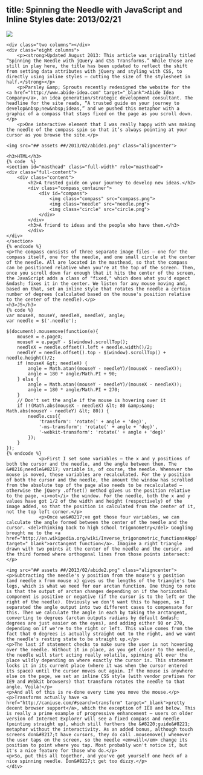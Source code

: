 title: Spinning the Needle with JavaScript and Inline Styles
date: 2013/02/21
---

<div class="row padded bg-white">
    <img class="anim-fade lazy-load" src="## assets ##/2013/08/abide-banner.jpg">
</div>

<div class="container">

    <div class="two columns"></div>
    <div class="eight columns">
        <p><strong>Updated August 2013: This article was originally titled “Spinning the Needle with jQuery and CSS Transforms.” While those are still in play here, the title has been updated to reflect the shift from setting data attributes with jQuery and styling with CSS, to directly using inline styles — cutting the size of the stylesheet in half.</strong></p>
        <p>Parsley &amp; Sprouts recently redesigned the website for the <a href="http://www.abide-idea.com" target="_blank">Abide Idea Company</a>, an idea generation/strategic development consultant. The headline for the site reads, “A trusted guide on your journey to develop&nbsp;new&nbsp;ideas,” and we pushed this metaphor with a graphic of a compass that stays fixed on the page as you scroll down.</p>
        <p>One interactive element that I was really happy with was making the needle of the compass spin so that it’s always pointing at your cursor as you browse the site.</p>

    <img src="## assets ##/2013/02/abide1.png" class="aligncenter">

    <h3>HTML</h3>
    {% code  %}
    <section id="masthead" class="full-width" role="masthead">
    <div class="full-content">
        <div class="content">
            <h2>A trusted guide on your journey to develop new ideas.</h2>
            <div class="compass_container">
                <div id="compass">
                    <img class="compass" src="compass.png">
                    <img class="needle" src="needle.png">
                    <img class="circle" src="circle.png">
                </div>
            </div>
            <h3>A friend to ideas and the people who have them.</h3>
            </div>
    </div>
    </section>
    {% endcode %}
    <p>The compass consists of three separate image files — one for the compass itself, one for the needle, and one small circle at the center of the needle. All are located in the masthead, so that the compass can be positioned relative when you're at the top of the screen. Then, once you scroll down far enough that it hits the center of the screen, the JavaScript adds a class of "fixed," which does what you'd expect &mdash; fixes it in the center. We listen for any mouse moving and, based on that, set an inline style that rotates the needle a certain number of degrees (calculated based on the mouse's position relative to the center of the needle).</p>
    <h3>JS</h3>
    {% code %}
    var mouseX, mouseY, needleX, needleY, angle;
    var needle = $('.needle');

    $(document).mousemove(function(e){
        mouseX = e.pageX;
        mouseY = e.pageY - $(window).scrollTop();
        needleX = needle.offset().left + needle.width()/2;
        needleY = needle.offset().top - $(window).scrollTop() + needle.height()/2;
        if (mouseX &gt; needleX) {
            angle = Math.atan((mouseY - needleY)/(mouseX - needleX));
            angle = 180 * angle/Math.PI + 90;
        } else {
            angle = Math.atan((mouseY - needleY)/(mouseX - needleX));
            angle = 180 * angle/Math.PI + 270;
        }
        // Don't set the angle if the mouse is hovering over it
        if (!(Math.abs(mouseX - needleX) &lt; 80 &amp;&amp; Math.abs(mouseY - needleY) &lt; 80)) {
            needle.css({
                'transform': 'rotate(' + angle + 'deg)',
                '-ms-transform': 'rotate(' + angle + 'deg)',
                '-webkit-transform': 'rotate(' + angle + 'deg)'
            });
        }
    });
    {% endcode %}
                <p>First I set some variables — the x and y positions of both the cursor and the needle, and the angle between them. The &#8216;needle&#8217; variable is, of course, the needle. Whenever the mouse is moved, these variables are recalculated. For the y position of both the cursor and the needle, the amount the window has scrolled from the absolute top of the page also needs to be recalculated — otherwise the jQuery .offset() method gives us the position relative to the page, <i>not</i> the window. For the needle, both the x and y values have got 1/2 of the width and height (respectively) of the image added, so that the position is calculated from the center of it, not the top left corner.</p>
                <p>Once we&#8217;ve got those four variables, we can calculate the angle formed between the center of the needle and the cursor. <del>Thinking back to high school trigonometry</del> Googling brought me to the <a href="http://en.wikipedia.org/wiki/Inverse_trigonometric_functions#Application:_finding_the_angle_of_a_right_triangle" target="_blank">arctangent function</a>. Imagine a right triangle drawn with two points at the center of the needle and the cursor, and the third formed where orthogonal lines from those points intersect:</p>

    <img src="## assets ##/2013/02/abide2.png" class="aligncenter">
    <p>Subtracting the needle's y position from the mouse's y position (and needle x from mouse x) gives us the lengths of the triangle's two legs, which is what we need for our arctan function. One thing to note is that the output of arctan changes depending on if the horizontal component is positive or negative (if the cursor is to the left or the right of the needle). Obviously we don't want this to happen, so I separated the angle output into two different cases to compensate for this. Then we calculate the angle in each by taking the arctangent, converting to degrees (arctan outputs radians by default &mdash; degrees are just easier on the eyes), and adding either 90 or 270, depending on if we're to the right or left. This value comes from the fact that 0 degrees is actually straight out to the right, and we want the needle's resting state to be straight up.</p>
    <p>The last if statement checks to make sure the user is not hovering over the needle. Without it in place, as you get closer to the needle, the needle will start acting really volatile, spinning all over the place wildly depending on where exactly the cursor is. This statement locks it in its current place (where it was when the cursor entered its space) until the cursor moves out again. If the mouse is anywhere else on the page, we set an inline CSS style (with vendor prefixes for IE9 and Webkit browsers) that transform rotates the needle to that angle. Voilà!</p>
    <p>And all of this is re-done every time you move the mouse.</p>
    <p>Transforms actually have <a href="http://caniuse.com/#search=transform" target="_blank">pretty decent browser support</a>, which the exception of IE8 and below. This is really a prime example of progressive enhancement — users on older version of Internet Explorer will see a fixed compass and needle (pointing straight up), which still furthers the &#8220;guide&#8221; metaphor without the interactivity. As an added bonus, although touch screens don&#8217;t have cursors, they do call .mousemove() whenever the user taps on the screen, so the needle <em>will</em> change its position to point where you tap. Most probably won't notice it, but it's a nice feature for those who do.</p>
    <p>So, put this all together, and you've got yourself one heck of a nice spinning needle. Don&#8217;t get too dizzy.</p>
    </div>
</div>
